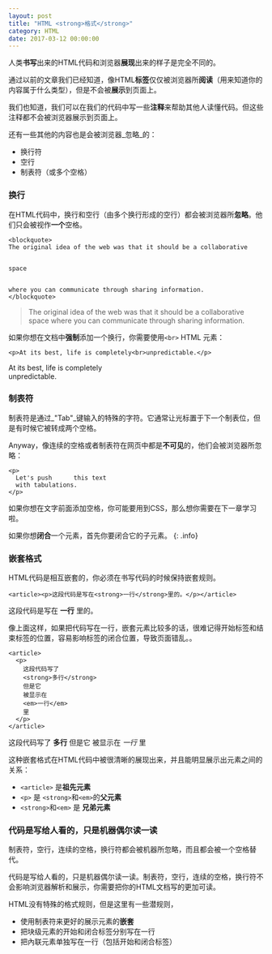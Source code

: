 ```yaml
---
layout: post
title: "HTML <strong>格式</strong>"
category: HTML
date: 2017-03-12 00:00:00
---
```


人类**书写**出来的HTML代码和浏览器**展现**出来的样子是完全不同的。

通过以前的文章我们已经知道，像HTML**标签**仅仅被浏览器所**阅读**（用来知道你的内容属于什么类型），但是不会被**展示**到页面上。

我们也知道，我们可以在我们的代码中写一些**注释**来帮助其他人读懂代码。但这些注释都不会被浏览器展示到页面上。

还有一些其他的内容也是会被浏览器_忽略_的：

* 换行符
* 空行
* 制表符（或多个空格）

### 换行

在HTML代码中，换行和空行（由多个换行形成的空行）都会被浏览器所**忽略**。他们只会被视作**一个**空格。

```
<blockquote>
The original idea of the web was that it should be a collaborative


space


where you can communicate through sharing information.
</blockquote>
```

<div class="result">
  <blockquote>
  The original idea of the web was that it should be a collaborative space where you can communicate through sharing information.
  </blockquote>
</div>

如果你想在文档中**强制**添加一个换行，你需要使用`<br>` HTML 元素：

```
<p>At its best, life is completely<br>unpredictable.</p>
```

<div class="result">
  <p>At its best, life is completely<br>unpredictable.</p>
</div>

### 制表符

制表符是通过_"Tab"_键输入的特殊的字符。它通常让光标置于下一个制表位，但是有时候它被转成两个空格。

Anyway，像连续的空格或者制表符在网页中都是**不可见**的，他们会被浏览器所忽略：

```
<p>
  Let's push      this text
  with tabulations.
</p>
```

如果你想在文字前面添加空格，你可能要用到CSS，那么想你需要在下一章学习啦。

如果你想**闭合**一个元素，首先你要闭合它的子元素。
{: .info}


### 嵌套格式

HTML代码是相互嵌套的，你必须在书写代码的时候保持嵌套规则。


```
<article><p>这段代码是写在<strong>一行</strong>里的。</p></article>
```

<div class="result">
  <article><p>这段代码是写在 <strong>一行</strong> 里的。</p></article>
</div>

像上面这样，如果把代码写在一行，嵌套元素比较多的话，很难记得开始标签和结束标签的位置，容易影响标签的闭合位置，导致页面错乱。。

```
<article>
  <p>
    这段代码写了
    <strong>多行</strong>
    但是它
    被显示在
    <em>一行</em>
    里
  </p>
</article>
```

<div class="result">
  <article>
    <p>
      这段代码写了
      <strong>多行</strong>
      但是它
      被显示在
      <em>一行</em>
      里
    </p>
  </article>
</div>


这种嵌套格式在HTML代码中被很清晰的展现出来，并且能明显展示出元素之间的关系：

* `<article>` 是**祖先元素**
* `<p>` 是 `<strong>`和`<em>`的**父元素**
* `<strong>`和`<em>` 是 **兄弟元素**


### 代码是写给人看的，只是机器偶尔读一读

制表符，空行，连续的空格，换行符都会被机器所忽略，而且都会被一个空格替代。


代码是写给人看的，只是机器偶尔读一读。制表符，空行，连续的空格，换行符不会影响浏览器解析和展示，你需要把你的HTML文档写的更加可读。


HTML没有特殊的格式规则，但是这里有一些潜规则，


* 使用制表符来更好的展示元素的**嵌套**
* 把块级元素的开始和闭合标签分别写在一行
* 把內联元素单独写在一行（包括开始和闭合标签）

